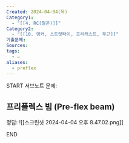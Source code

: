 ```yaml
---
Created: 2024-04-04(목)
Category1:
  - "[[4. RC(철콘)]]"
Category2:
  - "[[10. 앵커, 스트럿타이, 프리캐스트, 무근]]"
기출문제: 
Sources: 
tags:
  - ✏️
aliases:
  - preflex
---
```

START
서브노트
문제:  
## 프리플렉스 빔 (Pre-flex beam)


정답: 
![[스크린샷 2024-04-04 오후 8.47.02.png]]
<!--ID: 1712233553524-->
END

